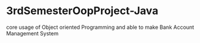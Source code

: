 # 3rdSemesterOopProject-Java
core usage of Object oriented Programming and able to make Bank Account  Management System
